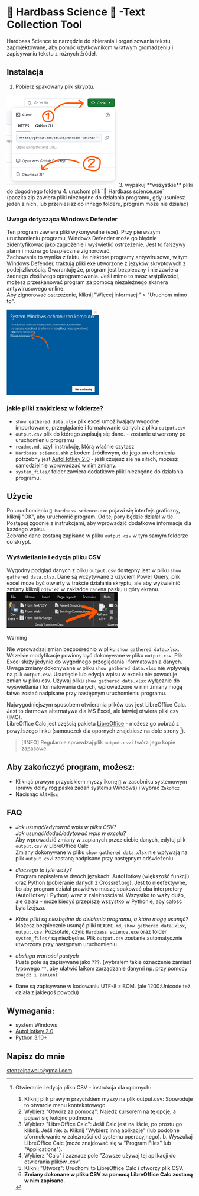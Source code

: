# 🤖 Hardbass Science 🤙 -Text Collection Tool

Hardbass Science to narzędzie do zbierania i organizowania tekstu, zaprojektowane, aby pomóc użytkownikom w łatwym gromadzeniu i zapisywaniu tekstu z różnych źródeł.

## Instalacja
1. Pobierz spakowany plik skryptu.
<img src="System_Files/readme%20resources/image.png" alt="Download instructions" width="300"/>
3. wypakuj **wszystkie** pliki do dogodnego folderu
4. uruchom plik `🤙 Hardbass science.exe` <br>
(paczka zip zawiera pliki niezbędne do działania programu, gdy usuniesz jeden z nich, lub przeniesisz do innego folderu, program może nie działać)

### Uwaga dotycząca Windows Defender
Ten program zawiera pliki wykonywalne (exe). Przy pierwszym uruchomieniu programu, Windows Defender może go błędnie zidentyfikować jako zagrożenie i wyświetlić ostrzeżenie. Jest to fałszywy alarm i można go bezpiecznie zignorować. <br>
Zachowanie to wynika z faktu, że niektóre programy antywirusowe, w tym Windows Defender, traktują pliki exe utworzone z języków skryptowych z podejrzliwością.  Gwarantuję że, program jest bezpieczny i nie zawiera żadnego złośliwego oprogramowania. Jeśli mimo to masz wątpliwości, możesz przeskanować program za pomocą niezależnego skanera antywirusowego online. <br>
Aby zignorować ostrzeżenie, kliknij "Więcej informacji" > "Uruchom mimo to".

<img src="System_Files/readme%20resources/image-defender.png" alt="Windows Defender warning" width="250"/>

### jakie pliki znajdziesz w folderze?
* `show gathered data.xlsx` plik excel umożliwający wygodne importowanie, przeglądanie i formatowanie danych z pliku `output.csv`
* `output.csv` plik do którego zapisują się dane. - zostanie utworzony po uruchomieniu programu
* `readme.md`, czyli instrukcję, którą właśnie czytasz
* `Hardbass science.ahk` z kodem źródłowym, do jego uruchomienia potrzebny jest [AutoHotkey 2.0](https://www.autohotkey.com/) - jeśli czujesz się na siłach, możesz samodzielnie wprowadzać w nim zmiany.
* `system_files/` folder zawiera dodatkowe pliki niezbędne do działania programu.


  
## Użycie
Po uruchomieniu `🤙 Hardbass science.exe` pojawi się interfejs graficzny, kliknij "OK", aby uruchomić program. Od tej pory będzie działał w tle.<br>
Postępuj zgodnie z instrukcjami, aby wprowadzić dodatkowe informacje dla każdego wpisu.<br>
Zebrane dane zostaną zapisane w pliku `output.csv` w tym samym folderze co skrypt. 

### Wyświetlanie i edycja pliku CSV<br>
Wygodny podgląd danych z pliku `output.csv` dostępny jest w pliku `show gathered data.xlsx`. Dane są wczytywane z użyciem Power Query, plik excel może być otwarty w trakcie działania skryptu, ale aby wyświelnić zmiany kliknij `odśwież` w zakładce `dane`na pasku u góry ekranu.<br>
<img src="System_Files/readme%20resources/image-3.png" alt="Excel refresh data" width="300"/>


> [!WARNING]
> Nie wprowadzaj zmian bezpośrednio w pliku `show gathered data.xlsx`. Wszelkie modyfikacje powinny być dokonywane w pliku `output.csv`. Plik Excel służy jedynie do wygodnego przeglądania i formatowania danych.
>Uwaga zmiany dokonywane w pliku `show gathered data.xlsx` nie wpływają na plik `output.csv`. Usunięcie lub edycja wpisu w excelu nie powoduje zmian w pliku csv.
>Używaj pliku `show gathered data.xlsx` wyłącznie do wyświetlania  i formatowania danych, wprowadzone w nim zmiany mogą łatwo zostać nadpisane przy następnym uruchomieniu programu.

Najwygodniejszym sposobem otwierania plików csv jest  LibreOffice Calc. Jest to darmowa alternatywa dla MS Excel, ale łatwiej otwiera pliki csv (IMO).<br>
LibreOffice Calc jest częścią pakietu [LibreOffice](https://pl.libreoffice.org/pobieranie/stabilna/) - możesz go pobrać z powyższego linku (samouczek dla opornych znajdziesz na dole strony [^1]). 

> [!INFO]
> Regularnie sprawdzaj plik `output.csv` i twórz jego kopie zapasowe.

## Aby zakończyć program, możesz:
* Kliknąć prawym przyciskiem myszy ikonę `🤙` w zasobniku systemowym (prawy dolny róg paska zadań systemu Windows) i wybrać `Zakończ`
* Nacisnąć `Alt+Esc`

## FAQ
*  *Jak usunąć/edytować wpis w pliku CSV?*<br>
*Jak usunąć/dodać/edytować wpis w excelu?*<br>
Aby wprowadzić zmiany w zapianych przez ciebie danych, edytuj plik `output.csv` w LibreOffice Calc <br>
Zmiany dokonywane w pliku `show gathered data.xlsx` nie wpływają na plik `output.csv`i zostaną nadpisane przy następnym odświeżeniu.

*  *dlaczego to tyle waży?*<br>
Program napisałem w dwóch językach: AutoHotkey (większość funkcji) oraz Python (pobieranie danych z Crossref.org). Jest to nieefektywne, bo aby program działał prawidłwo muszę spakować oba interpretery (AutoHotkey i Python) wraz z zależnościami. Wszystko to waży dużo, ale działa - może kiedyś przepiszę wszystko w Pythonie, aby całość była lżejsza.
* *Które pliki są niezbędne do działania programu, a które mogę usunąć?*<br>
Możesz bezpiecznie usunąć pliki `README.md`, `show gathered data.xlsx`, `output.csv`. Pozsotałe, czyli: `Hardbass science.exe` oraz folder `system_files/` są niezbędne. Plik `output.csv` zostanie automatycznie utworzony przy następnym uruchomieniu. 


*  *obsługa wartości pustych*<br>
Puste pole są zapisywane jako `???`. (wybrałem takie oznaczenie zamiast typowego `""`, aby ułatwić laikom zarządzanie danymi np. przy pomocy `znajdź i zamień`)
*  Dane są zapisywane w kodowaniu UTF-8 z BOM. (ale 1200:Unicode też działa z jakiegoś powodu)<br>

## Wymagania:
* system Windows
* [AutoHotkey 2.0](https://www.autohotkey.com/)
* [Python 3.10+](https://www.python.org/)

## Napisz do mnie
stenzelpawel.t@gmail.com

[^1]: Otwieranie i edycja pliku CSV - instrukcja dla opornych:
    1. Kliknij plik prawym przyciskiem myszy na plik output.csv: Spowoduje to otwarcie menu kontekstowego.
    2. Wybierz "Otwórz za pomocą": Najedź kursorem na tę opcję, a pojawi się kolejne podmenu.
    3. Wybierz "LibreOffice Calc": Jeśli Calc jest na liście, po prostu go kliknij. Jeśli nie:
       a. Kliknij "Wybierz inną aplikację" (lub podobne sformułowanie w zależności od systemu operacyjnego).
       b. Wyszukaj LibreOffice Calc (może znajdować się w "Program Files" lub "Applications").
    4. Wybierz "Calc" i zaznacz pole "Zawsze używaj tej aplikacji do otwierania plików .csv".
    5. Kliknij "Otwórz": Uruchomi to LibreOffice Calc i otworzy plik CSV.
    6. **Zmiany dokonane w pliku CSV za pomocą LibreOffice Calc zostaną w nim zapisane.**

